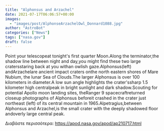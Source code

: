 ```yaml
---
title: "Alphonsus and Arzachel"
date: 2021-07-17T06:06:57+00:00
images:
  - "images/post/AlphonseArzachelOwl_Donnard1088.jpg"
author: "AstroBot"
categories: ["News"]
tags: ["nasa.gov"]
draft: false
---
```


Point your telescopeat tonight's first quarter Moon.Along the terminator,the shadow line between night and day,you might find these two large cratersstaring back at you withan owlish gaze.Alphonsus(left) andArzachelare ancient impact craters onthe north eastern shores of Mare Nubium, the lunar Sea of Clouds.The larger Alphonsus is over 100 kilometers in diameter.A low sun angle highlights the crater'ssharp 1.5 kilometer high centralpeak in bright sunlight and dark shadow.Scouting for potential Apollo moon landing sites, theRanger 9 spacecraftreturned closeup photographs of Alphonsus beforeit crashed in the crater just northeast (left) of its central mountain in 1965.Alpetragius,between Alphonsus and Arzachel,is the small crater with the deeply shadowed floor andoverly large central peak.

Διαβάστε περισσότερα: https://apod.nasa.gov/apod/ap210717.html
